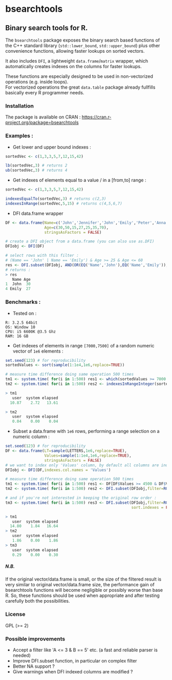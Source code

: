 # bsearchtools
## Binary search tools for R.

The `bsearchtools` package exposes the binary search based functions of the C++ standard library 
(`std::lower_bound`, `std::upper_bound`) plus other convenience functions, allowing faster lookups on sorted vectors.

It also includes `DFI`, a lightweight `data.frame`/`matrix` wrapper, which automatically creates indexes on the 
columns for faster lookups.

These functions are especially designed to be used in non-vectorized operations (e.g. inside loops).  
For vectorized operations the great `data.table` package already fullfills basically every R programmer needs.

### Installation

The package is available on CRAN : https://cran.r-project.org/package=bsearchtools

### Examples : 

- Get lower and upper bound indexes :
```r
sortedVec <- c(1,3,3,5,7,12,15,42)

lb(sortedVec,3) # returns 2
ub(sortedVec,3) # returns 4
```

- Get indexes of elements equal to a value / in a [from,to] range :
```r
sortedVec <- c(1,3,3,5,7,12,15,42)

indexesEqualTo(sortedVec,3) # returns c(2,3)
indexesInRange(sortedVec,5,15) # returns c(4,5,6,7)

```

- DFI data.frame wrapper
```r
DF <- data.frame(Name=c('John','Jennifer','John','Emily','Peter','Anna','Emily'), 
                 Age=c(30,50,15,27,25,35,70),
                 stringsAsFactors = FALSE)

# create a DFI object from a data.frame (you can also use as.DFI)
DFIobj <- DFI(DF)

# select rows with this filter : 
# (Name == 'John' | Name == 'Emily') & Age >= 25 & Age <= 60
res <- DFI.subset(DFIobj, AND(OR(EQ('Name','John'),EQ('Name','Emily')),RG('Age',25,60)))
# returns :
> res
   Name Age
1  John  30
4 Emily  27

```

### Benchmarks :


- Tested on :
```
R: 3.2.5 64bit   
OS: Window 10  
CPU: i5 6600K @3.5 Ghz  
RAM: 16 GB
```

- Get indexes of elements in range `[7000,7500]` of a random numeric vector of
  `1e6` elements :
  
```r
set.seed(123) # for reproducibility
sortedValues <- sort(sample(1:1e4,1e6,replace=TRUE))

# measure time difference doing same operation 500 times
tm1 <- system.time( for(i in 1:500) res1 <- which(sortedValues >= 7000 & sortedValues <= 7500))
tm2 <- system.time( for(i in 1:500) res2 <- indexesInRangeInteger(sortedValues,7000,7500))

> tm1
   user  system elapsed 
  10.87    2.72   13.61 

> tm2
   user  system elapsed 
   0.04    0.00    0.04


```


- Subset a data.frame with `1e6` rows, performing a range selection on a numeric column :

```r
set.seed(123) # for reproducibility
DF <- data.frame(LT=sample(LETTERS,1e6,replace=TRUE),
                 Values=sample(1:1e4,1e6,replace=TRUE),
                 stringsAsFactors = FALSE)
# we want to index only 'Values' column, by default all columns are indexed
DFIobj <- DFI(DF,indexes.col.names = 'Values') 

# measure time difference doing same operation 500 times
tm1 <- system.time( for(i in 1:500) res1 <- DF[DF$Values >= 4500 & DF$Values <= 5000, 'LT' ] )
tm2 <- system.time( for(i in 1:500) res2 <- DFI.subset(DFIobj,filter=RG('Values',4500,5000),colFilter='LT') )

# and if you're not interested in keeping the original row order : 
tm3 <- system.time( for(i in 1:500) res3 <- DFI.subset(DFIobj,filter=RG('Values',4500,5000),colFilter='LT', 
                                                       sort.indexes = FALSE) )

> tm1
   user  system elapsed 
  14.80    1.84   16.64 
> tm2
   user  system elapsed 
   1.86    0.00    1.86 
> tm3
   user  system elapsed 
   0.29    0.00    0.30

```

##### N.B.  
If the original vector/data.frame is small, or the size of the filtered result is very similar to original vector/data.frame size, 
the performance gain of bsearchtools functions will become negligible or possibly worse than base R. So, these functions should be used when appropriate and after testing carefully both the possibilities.


### License

GPL (>= 2)

### Possible improvements

- Accept a filter like 'A <= 3 & B == 5' etc. (a fast and reliable parser is needed)
- Improve DFI.subset function, in particular on complex filter
- Better NA support ?
- Give warnings when DFI indexed columns are modified ?







